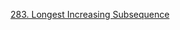 [283. Longest Increasing Subsequence](https://leetcode.com/problems/longest-increasing-subsequence/)
